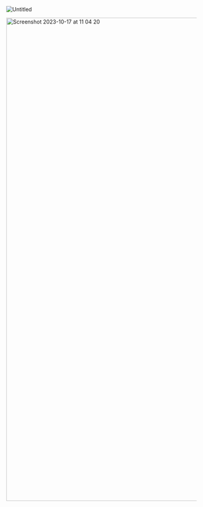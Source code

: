 ![Untitled](https://github.com/xhelp00/cub3d/assets/111277585/e458e8e4-effd-4df6-a812-3e127a607bb8)


<img width="1281" alt="Screenshot 2023-10-17 at 11 04 20" src="https://github.com/xhelp00/cub3d/assets/111277585/354f9958-acfb-44f9-8e77-e4453d477ce3">

